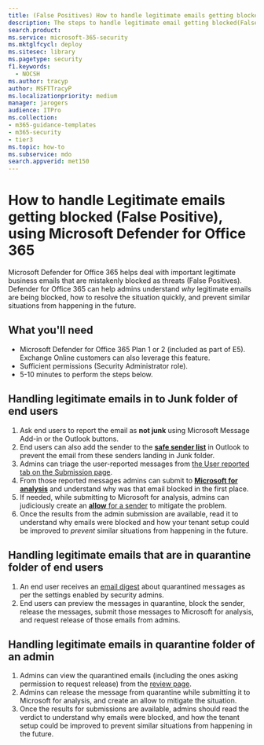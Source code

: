 ```yaml
---
title: (False Positives) How to handle legitimate emails getting blocked from delivery using Microsoft Defender for Office 365
description: The steps to handle legitimate email getting blocked(False Positive) by Microsoft Defender for Office 365 in order to prevent lose of business. 
search.product: 
ms.service: microsoft-365-security
ms.mktglfcycl: deploy
ms.sitesec: library
ms.pagetype: security
f1.keywords: 
  - NOCSH
ms.author: tracyp
author: MSFTTracyP
ms.localizationpriority: medium
manager: jarogers
audience: ITPro
ms.collection: 
- m365-guidance-templates
- m365-security
- tier3
ms.topic: how-to
ms.subservice: mdo
search.appverid: met150
---
```


# How to handle Legitimate emails getting blocked (False Positive), using Microsoft Defender for Office 365

Microsoft Defender for Office 365 helps deal with important legitimate business emails that are mistakenly blocked as threats (False Positives). Defender for Office 365 can help admins understand *why* legitimate emails are being blocked, how to resolve the situation quickly, and prevent similar situations from happening in the future.

## What you'll need

- Microsoft Defender for Office 365 Plan 1 or 2 (included as part of E5). Exchange Online customers can also leverage this feature.
- Sufficient permissions (Security Administrator role).
- 5-10 minutes to perform the steps below.

## Handling legitimate emails in to Junk folder of end users

1. Ask end users to report the email as **not junk** using Microsoft Message Add-in or the Outlook buttons.
2. End users can also add the sender to the [**safe sender list**](https://support.microsoft.com/office/safe-senders-in-outlook-com-470d4ee6-e3b6-402b-8cd9-a6f00eda7339) in Outlook to prevent the email from these senders landing in Junk folder.
3. Admins can triage the user-reported messages from [the User reported tab on the Submission page](/microsoft-365/security/office-365-security/admin-submission#view-user-reported-messages-to-microsoft).
4. From those reported messages admins can submit to [**Microsoft for analysis**](/microsoft-365/security/office-365-security/admin-submission#notify-users-from-within-the-portal) and understand why was that email blocked in the first place.
5. If needed, while submitting to Microsoft for analysis, admins can judiciously create an [**allow** for a sender](/microsoft-365/security/office-365-security/manage-tenant-allows#add-sender-allows-using-the-submissions-portal) to mitigate the problem.
6. Once the results from the admin submission are available, read it to understand why emails were blocked and how your tenant setup could be improved to *prevent* similar situations from happening in the future.

## Handling legitimate emails that are in quarantine folder of end users

1. An end user receives an [email digest](/microsoft-365/security/office-365-security/use-spam-notifications-to-release-and-report-quarantined-messages) about quarantined messages as per the settings enabled by security admins.
2. End users can preview the messages in quarantine, block the sender, release the messages, submit those messages to Microsoft for analysis, and request release of those emails from admins.

## Handling legitimate emails in quarantine folder of an admin

1. Admins can view the quarantined emails (including the ones asking permission to request release) from the [review page](/microsoft-365/security/office-365-security/manage-quarantined-messages-and-files).
2. Admins can release the message from quarantine while submitting it to Microsoft for analysis, and create an allow to mitigate the situation.
3. Once the results for submissions are available, admins should read the verdict to understand why emails were blocked, and how the tenant setup could be improved to prevent similar situations from happening in the future.
